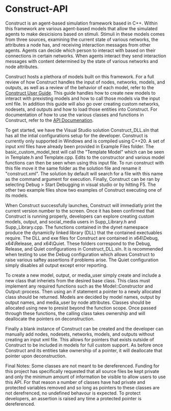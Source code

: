 # Construct-API
Construct is an agent-based simulation framework based in C++. 
Within this framework are various agent-based models that allow the simulated agents to make desicisions based on stimuli.
Stimuli in these models comes from three sources, examining the current state of various networks, the attributes a node has, and receiving interaction messages from other agents.
Agents can decide which person to interact with based on their connections in certain networks.
When agents interact they send interaction messages with content determined by the state of various networks and node attributes.

Construct hosts a plethora of models built on this framework.
For a full review of how Construct handles the input of nodes, networks, models, and outputs, as well as a review of the behavior of each model, refer to the [Construct User Guide](http://www.casos.cs.cmu.edu/publications/papers/CMU-ISR-21-102-Construct%20User%20Guide.pdf).
This guide handles how to create new models to interact with prexisting models and how to call those models via the input xml file.
In addition this guide will also go over creating custom networks, nodesets, and outputs and how to load those entities into Construct.
For documentation of how to use the various classes and functions in Construct, refer to the [API Documenation](http://casos.cs.cmu.edu/projects/construct/API/index.html).

To get started, we have the Visual Studio solution Construct_DLL.sln that has all the intial configurations setup for the developer.
Construct is currently only supported in Windows and is compiled using C++20.
A set of input xml files have already been provided in Example Files folder.
The basic_custom_model_test will call the "Template Model" which can be seen in Template.h and Template.cpp.
Edits to the constructor and various model functions can then be seen when using this input file.
To run construct with this file move it the same folder as the solution file and rename it "construct.xml".
The solution by default will search for a file with this name as the command argument for execution.
Finally, Construct can be ran by selecting Debug > Start Debugging in visual studio or by hitting F5.
The other two example files show two examples of Construct executing one of its models.

When Construct successfully launches, Construct will immediatly print the current version number to the screen.
Once it has been confirmed that Construct is running properly, developers can explore creating custom models, output, and social_media users in Supp_Library.h and Supp_Library.cpp.
The functions contained in the dynet namespace produce the dynamiclly linked library (DLL) that the contained exectuables require.
The DLL and exe files for Construct are contained in x64\Debug, x64\Release, and x64\Quiet.
These folders correspond to the Debug, Release, and Quiet configurations in Construct_DLL.sln.
It is recommended when testing to use the Debug configuration which allows Construct to raise various saftey assertions if problems arise.
The Quiet configuration simply disables all output except error reporting.

To create a new model, output, or media_user simply create and include a new class that inheriets from the desired base class.
This class must implement any required functions such as the Model::Constructor and Output::process.
Then using an if statement a pointer to a newly allocated class should be returned.
Models are decided by model names, output by output names, and media_user by node attributes.
Classes should be allocated using new to presist beyond the function scope.
Once passed through these functions, the calling class takes ownership and will deallocate the pointers on deconstruction.

Finally a blank instance of Construct can be created and the developer can manually add nodes, nodesets, networks, models, and outputs without creating an input xml file.
This allows for pointers that exists outside of Construct to be included in models for full custom support.
As before once Construct and its entities take ownership of a pointer, it will deallocate that pointer upon deconstruction.

Final Notes:
Some classes are not meant to be dereferenced.
Funding for this project has specifically requested that all source files be kept private and only the minimum amount of information be visible to allow users to use this API.
For that reason a number of classes have had private and protected variables removed and so long as pointers to these classes are not derefrenced, no undefined behavour is expected.
To protect developers, an assertion is raised any time a protected pointer is dereferenced.
